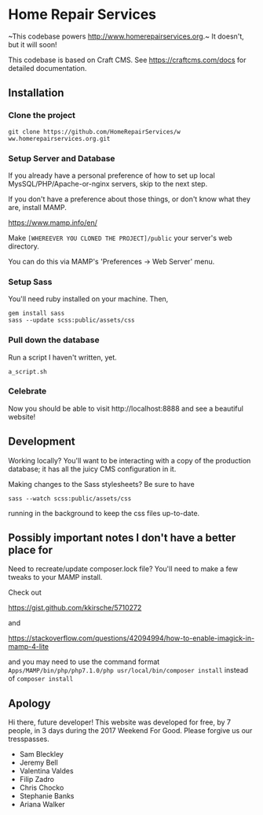 # Home Repair Services

~This codebase powers http://www.homerepairservices.org.~ It doesn't, but it will soon!


This codebase is based on Craft CMS. See https://craftcms.com/docs for detailed documentation.

## Installation


### Clone the project

 ```
 git clone https://github.com/HomeRepairServices/w ww.homerepairservices.org.git
 ```

### Setup Server and Database

If you already have a personal preference of how to set up local MysSQL/PHP/Apache-or-nginx servers, skip to the next step.

 If you don't have a preference about those things, or don't know what they are, install MAMP.

 https://www.mamp.info/en/

Make `[WHEREEVER YOU CLONED THE PROJECT]/public` your server's web directory.

 You can do this via MAMP's 'Preferences -> Web Server' menu.

### Setup Sass

You'll need ruby installed on your machine. Then,

```
gem install sass
sass --update scss:public/assets/css
```

### Pull down the database

 Run a script I haven't written, yet.

 ```
 a_script.sh
 ```

### Celebrate

Now you should be able to visit http://localhost:8888 and see a beautiful website!


## Development

Working locally? You'll want to be interacting with a copy of the production database; it has all the juicy CMS configuration in it.

Making changes to the Sass stylesheets? Be sure to have

```
sass --watch scss:public/assets/css
```

running in the background to keep the css files up-to-date.

## Possibly important notes I don't have a better place for

Need to recreate/update composer.lock file? You'll need to make a few tweaks to your MAMP install.

Check out

https://gist.github.com/kkirsche/5710272

and

https://stackoverflow.com/questions/42094994/how-to-enable-imagick-in-mamp-4-lite


and you may need to use the command format `Apps/MAMP/bin/php/php7.1.0/php usr/local/bin/composer install` instead of `composer install`

## Apology

Hi there, future developer! This website was developed for free, by 7 people, in 3 days during the 2017 Weekend For Good. Please forgive us our tresspasses.

- Sam Bleckley
- Jeremy Bell
- Valentina Valdes
- Filip Zadro
- Chris Chocko
- Stephanie Banks
- Ariana Walker
